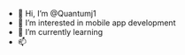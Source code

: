 - 👋 Hi, I’m @Quantumj1
- 👀 I’m interested in mobile app development
- 🌱 I’m currently learning 
- 📫 
  

<!---
Quantumj1/Quantumj1 is a ✨ special ✨ repository because its `README.md` (this file) appears on your GitHub profile.
You can click the Preview link to take a look at your changes.
--->
